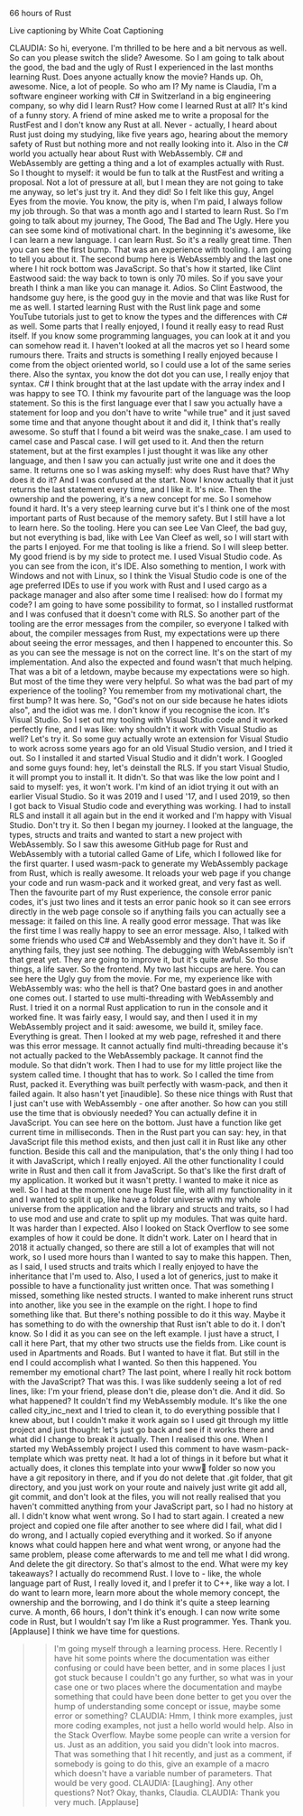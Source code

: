 66 hours of Rust

Live captioning by White Coat Captioning

CLAUDIA: So hi, everyone.  I'm thrilled to be here and a bit nervous as well.  So can you please switch the slide?  Awesome.  So I am going to talk about the good, the bad and the ugly of Rust I experienced in the last months learning Rust.  Does anyone actually know the movie?  Hands up.  Oh, awesome.  Nice, a lot of people.  So who am I?  My name is Claudia, I'm a software engineer working with C# in Switzerland in a big engineering company, so why did I learn Rust?  How come I learned Rust at all?  It's kind of a funny story.  A friend of mine asked me to write a proposal for the RustFest and I don't know any Rust at all.  Never - actually, I heard about Rust just doing my studying, like five years ago, hearing about the memory safety of Rust but nothing more and not really looking into it.  Also in the C# world you actually hear about Rust with WebAssembly.  C# and WebAssembly are getting a thing and a lot of examples actually with Rust.  So I thought to myself: it would be fun to talk at the RustFest and writing a proposal.  Not a lot of pressure at all, but I mean they are not going to take me anyway, so let's just try it.  And they did!  So I felt like this guy, Angel Eyes from the movie.  You know, the pity is, when I'm paid, I always follow my job through.  So that was a month ago and I started to learn Rust.  So I'm going to talk about my journey, The Good, The Bad and The Ugly.  Here you can see some kind of motivational chart.  In the beginning it's awesome, like I can learn a new language.  I can learn Rust.  So it's a really great time.  Then you can see the first bump.  That was an experience with tooling.  I am going to tell you about it.  The second bump here is WebAssembly and the last one where I hit rock bottom was JavaScript.
So that's how it started, like Clint Eastwood said: the way back to town is only 70 miles.  So if you save your breath I think a man like you can manage it.  Adios.  So Clint Eastwood, the handsome guy here, is the good guy in the movie and that was like Rust for me as well.  I started learning Rust with the Rust link page and some YouTube tutorials just to get to know the types and the differences with C# as well.  Some parts that I really enjoyed, I found it really easy to read Rust itself.  If you know some programming languages, you can look at it and you can somehow read it.  I haven't looked at all the macros yet so I heard some rumours there.
Traits and structs is something I really enjoyed because I come from the object oriented world, so I could use a lot of the same series there.  Also the syntax, you know the dot dot you can use, I really enjoy that syntax.  C# I think brought that at the last update with the array index and I was happy to see TO.  I think my favourite part of the language was the loop statement.  So this is the first language ever that I saw you actually have a statement for loop and you don't have to write "while true" and it just saved some time and that anyone thought about it and did it, I think that's really awesome.
So stuff that I found a bit weird was the snake_case.  I am used to camel case and Pascal case.  I will get used to it.  And then the return statement, but at the first examples I just thought it was like any other language, and then I saw you can actually just write one and it does the same.  It returns one so I was asking myself: why does Rust have that?  Why does it do it?  And I was confused at the start.  Now I know actually that it just returns the last statement every time, and I like it.  It's nice.  Then the ownership and the powering, it's a new concept for me.  So I somehow found it hard.  It's a very steep learning curve but it's I think one of the most important parts of Rust because of the memory safety.  But I still have a lot to learn here.  So the tooling.  Here you can see Lee Van Cleef, the bad guy, but not everything is bad, like with Lee Van Cleef as well, so I will start with the parts I enjoyed.  For me that tooling is like a friend.  So I will sleep better.  My good friend is by my side to protect me.  I used Visual Studio code.  As you can see from the icon, it's IDE.  Also something to mention, I work with Windows and not with Linux, so I think the Visual Studio code is one of the age preferred IDEs to use if you work with Rust and I used cargo as a package manager and also after some time I realised: how do I format my code?  I am going to have some possibility to format, so I installed rustformat and I was confused that it doesn't come with RLS.  So another part of the tooling are the error messages from the compiler, so everyone I talked with about, the compiler messages from Rust, my expectations were up there about seeing the error messages, and then I happened to encounter this.  So as you can see the message is not on the correct line.  It's on the start of my implementation.  And also the expected and found wasn't that much helping.  That was a bit of a letdown, maybe because my expectations were so high.  But most of the time they were very helpful.
So what was the bad part of my experience of the tooling?  You remember from my motivational chart, the first bump?  It was here.  So, "God's not on our side because he hates idiots also", and the idiot was me.  I don't know if you recognise the icon.  It's Visual Studio.  So I set out my tooling with Visual Studio code and it worked perfectly fine, and I was like: why shouldn't it work with Visual Studio as well?  Let's try it.  So some guy actually wrote an extension for Visual Studio to work across some years ago for an old Visual Studio version, and I tried it out.  So I installed it and started Visual Studio and it didn't work.  I Googled and some guys found: hey, let's deinstall the RLS.  If you start Visual Studio, it will prompt you to install it.  It didn't.  So that was like the low point and I said to myself: yes, it won't work.  I'm kind of an idiot trying it out with an earlier Visual Studio.  So it was 2019 and I used '17, and I used 2019, so then I got back to Visual Studio code and everything was working.  I had to install RLS and install it all again but in the end it worked and I'm happy with Visual Studio.  Don't try it.
So then I began my journey.  I looked at the language, the types, structs and traits and wanted to start a new project with WebAssembly.  So I saw this awesome GitHub page for Rust and WebAssembly with a tutorial called Game of Life, which I followed like for the first quarter.  I used wasm-pack to generate my WebAssembly package from Rust, which is really awesome.  It reloads your web page if you change your code and run wasm-pack and it worked great, and very fast as well.  Then the favourite part of my Rust experience, the console error panic codes, it's just two lines and it tests an error panic hook so it can see errors directly in the web page console so if anything fails you can actually see a message: it failed on this line.  A really good error message.  That was like the first time I was really happy to see an error message.  Also, I talked with some friends who used C# and WebAssembly and they don't have it.  So if anything fails, they just see nothing.  The debugging with WebAssembly isn't that great yet.  They are going to improve it, but it's quite awful.  So those things, a life saver.
So the frontend.  My two last hiccups are here.  You can see here the Ugly guy from the movie.  For me, my experience like with WebAssembly was: who the hell is that?  One bastard goes in and another one comes out.  I started to use multi-threading with WebAssembly and Rust.  I tried it on a normal Rust application to run in the console and it worked fine.  It was fairly easy, I would say, and then I used it in my WebAssembly project and it said: awesome, we build it, smiley face.  Everything is great.  Then I looked at my web page, refreshed it and there was this error message.  It cannot actually find multi-threading because it's not actually packed to the WebAssembly package.  It cannot find the module.  So that didn't work.
Then I had to use for my little project like the system called time.  I thought that has to work.  So I called the time from Rust, packed it.  Everything was built perfectly with wasm-pack, and then it failed again.  It also hasn't yet  [inaudible].  So these nice things with Rust that I just can't use with WebAssembly - one after another.  So how can you still use the time that is obviously needed?  You can actually define it in JavaScript.  You can see here on the bottom.  Just have a function like get current time in milliseconds.  Then in the Rust part you can say: hey, in that JavaScript file this method exists, and then just call it in Rust like any other function.  Beside this call and the manipulation, that's the only thing I had too it with JavaScript, which I really enjoyed.  All the other functionality I could write in Rust and then call it from JavaScript.
So that's like the first draft of my application.  It worked but it wasn't pretty.  I wanted to make it nice as well.  So I had at the moment one huge Rust file, with all my functionality in it and I wanted to split it up, like have a folder universe with my whole universe from the application and the library and structs and traits, so I had to use mod and use and crate to split up my modules.
That was quite hard.  It was harder than I expected.  Also I looked on Stack Overflow to see some examples of how it could be done.  It didn't work.  Later on I heard that in 2018 it actually changed, so there are still a lot of examples that will not work, so I used more hours than I wanted to say to make this happen.
Then, as I said, I used structs and traits which I really enjoyed to have the inheritance that I'm used to.  Also, I used a lot of generics, just to make it possible to have a functionality just written once.
That was something I missed, something like nested structs.  I wanted to make inherent runs struct into another, like you see in the example on the right.  I hope to find something like that.  But there's nothing possible to do it this way.  Maybe it has something to do with the ownership that Rust isn't able to do it.  I don't know.  So I did it as you can see on the left example.  I just have a struct, I call it here Part, that my other two structs use the fields from.
Like count is used in Apartments and Roads.  But I wanted to have it flat.  But still in the end I could accomplish what I wanted.
So then this happened.  You remember my emotional chart?  The last point, where I really hit rock bottom with the JavaScript?  That was this.  I was like suddenly seeing a lot of red lines, like: I'm your friend, please don't die, please don't die.  And it did.  So what happened?  It couldn't find my WebAssembly module.  It's like the one called city_inc_next and I tried to clean it, to do everything possible that I knew about, but I couldn't make it work again so I used git through my little project and just thought: let's just go back and see if it works there and what did I change to break it actually.
Then I realised this one.  When I started my WebAssembly project I used this comment to have wasm-pack-template which was pretty neat.  It had a lot of things in it before but what it actually does, it clones this template into your www folder so now you have a git repository in there, and if you do not delete that .git folder, that git directory, and you just work on your route and naively just write git add all, git commit, and don't look at the files, you will not really realised that you haven't committed anything from your JavaScript part, so I had no history at all.  I didn't know what went wrong.  So I had to start again.  I created a new project and copied one file after another to see where did I fail, what did I do wrong, and I actually copied everything and it worked.
So if anyone knows what could happen here and what went wrong, or anyone had the same problem, please come afterwards to me and tell me what I did wrong.  And delete the git directory.
So that's almost to the end.  What were my key takeaways?  I actually do recommend Rust.  I love to - like, the whole language part of Rust, I really loved it, and I prefer it to C++, like way a lot.  I do want to learn more, learn more about the whole memory concept, the ownership and the borrowing, and I do think it's quite a steep learning curve.  A month, 66 hours, I don't think it's enough.  I can now write some code in Rust, but I wouldn't say I'm like a Rust programmer.  Yes.  Thank you.  [Applause]
I think we have time for questions.
>> I'm going myself through a learning process.  Here.  Recently I have hit some points where the documentation was either confusing or could have been better, and in some places I just got stuck because I couldn't go any further, so what was in your case one or two places where the documentation and maybe something that could have been done better to get you over the hump of understanding some concept or issue, maybe some error or something?
CLAUDIA: Hmm, I think more examples, just more coding examples, not just a hello world would help.  Also in the Stack Overflow.  Maybe some people can write a version for us.
>> Just as an addition, you said you didn't look into macros.  That was something that I hit recently, and just as a comment, if somebody is going to do this, give an example of a macro which doesn't have a variable number of parameters.  That would be very good.
CLAUDIA: [Laughing].
>> Any other questions?  Not?  Okay, thanks, Claudia.
CLAUDIA: Thank you very much.  [Applause]

